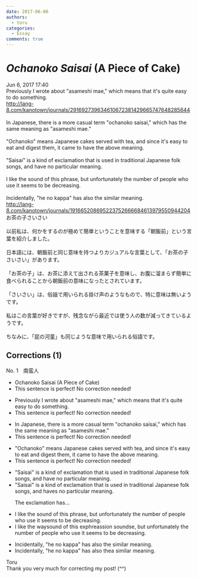 ```yaml
---
date: 2017-06-06
authors:
  - toru
categories:
  - Essay
comments: true
---
```


# <strong><em>Ochanoko Saisai</strong></em> (A Piece of Cake)
<div class="date">Jun 6, 2017 17:40</div>
<div id="post"><div id="body_show_ori">
Previously I wrote about "asameshi mae," which means that it's quite easy to do something.<br/><a href="http://lang-8.com/kanotown/journals/291692739634610672381429665747648285644" target="_blank">http://lang-8.com/kanotown/journals/291692739634610672381429665747648285644</a><br/><br/>In Japanese, there is a more casual term "ochanoko saisai," which has the same meaning as "asameshi mae."<br/><br/>"Ochanoko" means Japanese cakes served with tea, and since it's easy to eat and digest them, it came to have the above meaning.<br/><br/>"Saisai" is a kind of exclamation that is used in traditional Japanese folk songs, and have no particular meaning.<br/><br/>I like the sound of this phrase, but unfortunately the number of people who use it seems to be decreasing.<br/><br/>Incidentally, "he no kappa" has also the similar meaning.<br/><a href="http://lang-8.com/kanotown/journals/191665208695223752666684613979550944204" target="_blank">http://lang-8.com/kanotown/journals/191665208695223752666684613979550944204</a>
</div></div>

<!-- more -->

<div id="post_ja"><div id="body_show_mo">
お茶の子さいさい<br/><br/>以前私は、何かをするのが極めて簡単ということを意味する「朝飯前」という言葉を紹介しました。<br/><br/>日本語には、朝飯前と同じ意味を持つよりカジュアルな言葉として、「お茶の子さいさい」があります。<br/><br/>「お茶の子」は、お茶に添えて出される茶菓子を意味し、お腹に溜まらず簡単に食べられることから朝飯前の意味になったとされています。<br/><br/>「さいさい」は、俗謡で用いられる掛け声のようなもので、特に意味は無いようです。<br/><br/>私はこの言葉が好きですが、残念ながら最近では使う人の数が減ってきているようです。<br/><br/>ちなみに、「屁の河童」も同じような意味で用いられる俗語です。
</div></div>

## Corrections (1)
<div id="block"><div class="first_name"> No. 1　<span class="just_name">南蛮人</span></div><div id="block2">
<ul class="correction_field">
<li class="incorrect">Ochanoko Saisai (A Piece of Cake)</li>
<li class="corrected perfect">This sentence is perfect! No correction needed!</li>
</ul>
<ul class="correction_field">
<li class="incorrect">Previously I wrote about "asameshi mae," which means that it's quite easy to do something.</li>
<li class="corrected perfect">This sentence is perfect! No correction needed!</li>
</ul>
<ul class="correction_field">
<li class="incorrect">In Japanese, there is a more casual term "ochanoko saisai," which has the same meaning as "asameshi mae."</li>
<li class="corrected perfect">This sentence is perfect! No correction needed!</li>
</ul>
<ul class="correction_field">
<li class="incorrect">"Ochanoko" means Japanese cakes served with tea, and since it's easy to eat and digest them, it came to have the above meaning.</li>
<li class="corrected perfect">This sentence is perfect! No correction needed!</li>
</ul>
<ul class="correction_field">
<li class="incorrect">"Saisai" is a kind of exclamation that is used in traditional Japanese folk songs, and have no particular meaning.</li>
<li class="corrected correct">
"Saisai" is a kind of exclamation that is used in traditional Japanese folk songs, and ha<span class="f_gray"><span class="sline">ve</span></span><span class="f_red">s</span> no particular meaning.
<p class="correction_comment">The exclamation has...</p>
</li>
</ul>
<ul class="correction_field">
<li class="incorrect">I like the sound of this phrase, but unfortunately the number of people who use it seems to be decreasing.</li>
<li class="corrected correct">
I like the <span class="f_red">way</span><span class="f_gray"><span class="sline">sound</span></span> <span class="f_gray"><span class="sline">of </span></span>this <span class="f_red">ex</span>p<span class="f_gray"><span class="sline">h</span></span>r<span class="f_red">e</span><span class="f_gray"><span class="sline">a</span></span>s<span class="f_red">sion sounds</span><span class="f_gray"><span class="sline">e</span></span>, but unfortunately the number of people who use it seems to be decreasing.
</li>
</ul>
<ul class="correction_field">
<li class="incorrect">Incidentally, "he no kappa" has also the similar meaning.</li>
<li class="corrected correct">
Incidentally, "he no kappa" has also <span class="f_gray"><span class="sline">the</span></span><span class="f_red">a</span> similar meaning.
</li>
</ul>
</div><div class="name"><span class="just_name">Toru</span><br>
Thank you very much for correcting my post! (^^)
</div>
</div>
